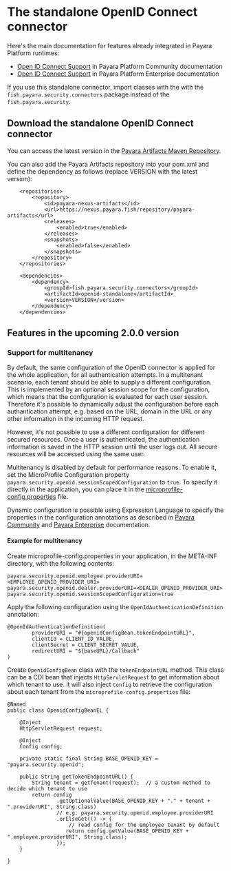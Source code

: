 # The standalone OpenID Connect connector

Here's the main documentation for features already integrated in Payara Platform runtimes:

* [Open ID Connect Support](https://docs.payara.fish/community/docs/documentation/payara-server/public-api/openid-connect-support.html) in Payara Platform Community documentation
* [Open ID Connect Support](https://docs.payara.fish/enterprise/docs/documentation/payara-server/public-api/openid-connect-support.html) in Payara Platform Enterprise documentation

If you use this standalone connector, import classes with the with the `fish.payara.security.connectors` package instead of the `fish.payara.security`.

## Download the standalone OpenID Connect connector

You can access the latest version in the [Payara Artifacts Maven Repository](https://nexus.payara.fish/service/rest/repository/browse/payara-artifacts/fish/payara/security/connectors/openid-standalone/). 

You can also add the Payara Artifacts repository into your pom.xml and define the dependency as follows (replace VERSION with the latest version):

```
    <repositories>
        <repository>
            <id>payara-nexus-artifacts</id>
            <url>https://nexus.payara.fish/repository/payara-artifacts</url>
            <releases>
                <enabled>true</enabled>
            </releases>
            <snapshots>
                <enabled>false</enabled>
            </snapshots>
        </repository>
    </repositories>

    <dependencies>
        <dependency>
            <groupId>fish.payara.security.connectors</groupId>
            <artifactId>openid-standalone</artifactId>
            <version>VERSION</version>
        </dependency>        
    </dependencies>
```



## Features in the upcoming 2.0.0 version

### Support for multitenancy

By default, the same configuration of the OpenID connector is applied for the whole application, for all authentication attempts. In a multitenant scenario, each tenant should be able to supply a different configuration. This is implemented by an optional session scope for the configuration, which means that the configuration is evaluated for each user session. Therefore it's possible to dynamically adjust the configuration before each authantication attempt, e.g. based on the URL, domain in the URL or any other information in the incoming HTTP request. 

However, it's not possible to use a different configuration for different secured resources. Once a user is authenticated, the authentication information is saved in the HTTP session until the user logs out. All secure resources will be accessed using the same user.

Multitenancy is disabled by default for performance reasons. To enable it, set the MicroProfile Configuration property `payara.security.openid.sessionScopedConfiguration` to `true`. To specify it directly in the application, you can place it in the [microprofile-config.properties](https://download.eclipse.org/microprofile/microprofile-config-1.4/microprofile-config-spec.html#default_configsources) file.

Dynamic configuration is possible using Expression Language to specify the properties in the configuration annotations as described in [Payara Community](https://docs.payara.fish/community/docs/documentation/payara-server/public-api/openid-connect-support.html#el-support) and [Payara Enterprise](https://docs.payara.fish/enterprise/docs/documentation/payara-server/public-api/openid-connect-support.html#el-support) documentation.

#### Example for multitenancy

Create microprofile-config.properties in your application, in the META-INF directory, with the following contents:

```
payara.security.openid.employee.providerURI=<EMPLOYEE_OPENID_PROVIDER_URI>
payara.security.openid.dealer.providerURI=<DEALER_OPENID_PROVIDER_URI>
payara.security.openid.sessionScopedConfiguration=true
```

Apply the following configuration using the `OpenIdAuthenticationDefinition` annotation:

```
@OpenIdAuthenticationDefinition(
        providerURI = "#{openidConfigBean.tokenEndpointURL}",
        clientId = CLIENT_ID_VALUE,
        clientSecret = CLIENT_SECRET_VALUE,
        redirectURI = "${baseURL}/Callback"
)
```

Create `OpenidConfigBean` class with the `tokenEndpointURL` method. This class can be a CDI bean that injects `HttpServletRequest` to get information about which tenant to use. it will also inject `Config` to retrieve the configuration about each tenant from the `microprofile-config.properties` file:

```
@Named
public class OpenidConfigBeanEL {
    
    @Inject
    HttpServletRequest request;
    
    @Inject
    Config config;
    
    private static final String BASE_OPENID_KEY = "payara.security.openid";
    
    public String getTokenEndpointURL() {
        String tenant = getTenant(request);  // a custom method to decide which tenant to use
        return config
                .getOptionalValue(BASE_OPENID_KEY + "." + tenant + ".providerURI", String.class)
                // e.g. payara.security.openid.employee.providerURI
                .orElseGet(() -> {
                    // read config for the employee tenant by default
                   return config.getValue(BASE_OPENID_KEY + ".employee.providerURI", String.class);
                });
    }
    
}
